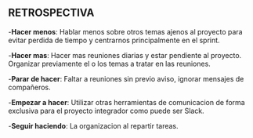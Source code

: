 ## **RETROSPECTIVA** ##

-**Hacer menos**: Hablar menos sobre otros temas ajenos al proyecto para evitar perdida de tiempo y centrarnos principalmente en el sprint.

-**Hacer mas**: Hacer mas reuniones diarias y estar pendiente al proyecto. Organizar previamente el o los temas a tratar en las reuniones.

-**Parar de hacer**: Faltar a reuniones sin previo aviso, ignorar mensajes de compañeros.

-**Empezar a hacer**: Utilizar otras herramientas de comunicacion de forma exclusiva para el proyecto integrador como puede ser Slack.

-**Seguir haciendo**: La organizacion al repartir tareas.